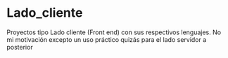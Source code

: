 # Lado_cliente
Proyectos tipo Lado cliente (Front end) con sus respectivos lenguajes. No mi motivación excepto un uso práctico quizás para el lado servidor a posterior
